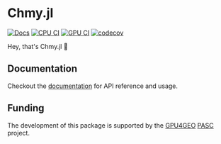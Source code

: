 # Chmy.jl
[![Docs](https://img.shields.io/badge/docs-dev-blue.svg)](https://PTsolvers.github.io/Chmy.jl/dev)
[![CPU CI](https://github.com/PTsolvers/Chmy.jl/actions/workflows/UnitTests.yml/badge.svg)](https://github.com/PTsolvers/Chmy.jl/actions/workflows/UnitTests.yml)
[![GPU CI](https://badge.buildkite.com/fac6909b4e3a4183ea260bb54f735ddf0657825a421cc634c7.svg)](https://buildkite.com/julialang/Chmy-dot-jl)
[![codecov](https://codecov.io/gh/PTsolvers/Chmy.jl/graph/badge.svg?token=GMQZHJD807)](https://codecov.io/gh/PTsolvers/Chmy.jl)

Hey, that's Chmy.jl 🚀

## Documentation
Checkout the [documentation](https://PTsolvers.github.io/Chmy.jl/dev) for API reference and usage.

## Funding
The development of this package is supported by the [GPU4GEO](https://ptsolvers.github.io/GPU4GEO/) [PASC](https://www.pasc-ch.org) project.
